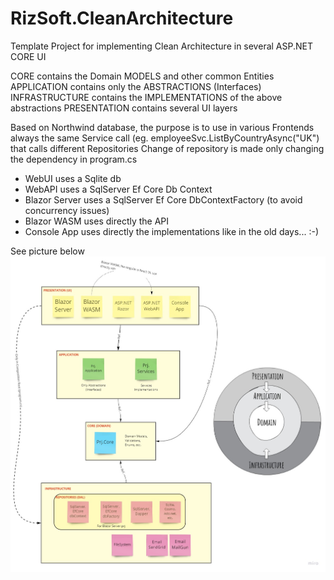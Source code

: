 # RizSoft.CleanArchitecture
Template Project for implementing Clean Architecture in several ASP.NET CORE UI

CORE contains the Domain MODELS and other common Entities
APPLICATION contains only the ABSTRACTIONS (Interfaces)
INFRASTRUCTURE contains the IMPLEMENTATIONS of the above abstractions
PRESENTATION contains several UI layers

Based on Northwind database, the purpose is to use in various Frontends always the same Service call (eg. employeeSvc.ListByCountryAsync("UK") that calls different Repositories
Change of repository is made only changing the dependency in program.cs

- WebUI uses a Sqlite db
- WebAPI uses a SqlServer Ef Core Db Context
- Blazor Server uses a  SqlServer Ef Core DbContextFactory (to avoid concurrency issues)
- Blazor WASM uses directly the API
- Console App uses directly the implementations like in the old days... :-)

See picture below
![Alt text](https://github.com/SandroRiz/RizSoft.CleanArchitecture/blob/master/Ausil/CleanArchitecture.jpg?raw=true "Clean Architecture Schema")

